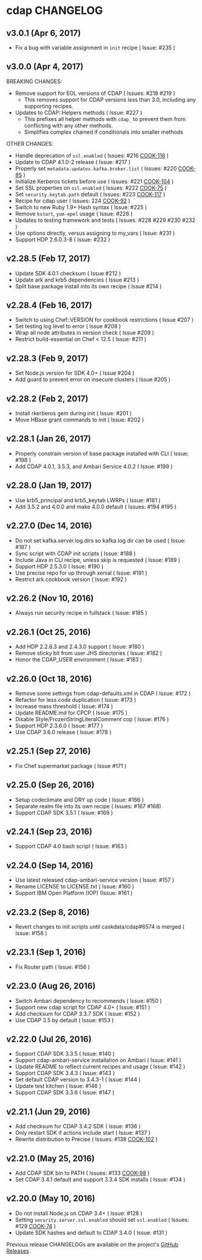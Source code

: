 cdap CHANGELOG
==============

v3.0.1 (Apr 6, 2017)
--------------------

- Fix a bug with variable assignment in `init` recipe ( Issue: #235 )

v3.0.0 (Apr 4, 2017)
--------------------

BREAKING CHANGES:

- Remove support for EOL versions of CDAP ( Issues: #218 #219 )
  - This removes support for CDAP versions less than 3.0, including any supporting recipes.
- Updates to CDAP::Helpers methods ( Issue: #227 )
  - This prefixes all helper methods with `cdap_` to prevent them from conflicting with any other methods.
  - Simplifies complex chained if conditionals into smaller methods

OTHER CHANGES:

- Handle deprecation of `ssl.enabled` ( Issues: #216 [COOK-116](https://issues.cask.co/browse/COOK-116) )
- Update to CDAP 4.1.0-2 release ( Issue: #217 )
- Properly set `metadata.updates.kafka.broker.list` ( Issues: #220 [COOK-85](https://issues.cask.co/browse/COOK-85) )
- Initialize Kerberos tickets before use ( Issues: #221 [COOK-104](https://issues.cask.co/browse/COOK-104) )
- Set SSL properties on `ssl.enabled` ( Issues: #222 [COOK-75](https://issues.cask.co/browse/COOK-75) )
- Set `security.keytab.path` default ( Issues: #223 [COOK-117](https://issues.cask.co/browse/COOK-117) )
- Recipe for cdap user ( Issues: 224 [COOK-92](https://issues.cask.co/browse/COOK-92) )
- Switch to new Ruby 1.9+ Hash syntax ( Issue: #225 )
- Remove `kstart`, `yum-epel` usage ( Issue: #226 )
- Updates to testing framework and tests ( Issues: #228 #229 #230 #232 )
- Use options directly, versus assigning to my_vars ( Issue: #231 )
- Support HDP 2.6.0.3-8 ( Issue: #232 )

v2.28.5 (Feb 17, 2017)
----------------------

- Update SDK 4.0.1 checksum ( Issue #212 )
- Update ark and krb5 dependencies ( Issue #213 )
- Split base package install into its own recipe ( Issue #214 )

v2.28.4 (Feb 16, 2017)
----------------------

- Switch to using Chef::VERSION for cookbook restrictions ( Issue #207 )
- Set testing log level to error ( Issue #208 )
- Wrap all node attributes in version check ( Issue #209 )
- Restrict build-essential on Chef < 12.5 ( Issue: #211 )

v2.28.3 (Feb 9, 2017)
---------------------

- Set Node.js version for SDK 4.0+ ( Issue #204 )
- Add guard to prevent error on insecure clusters ( Issue #205 )

v2.28.2 (Feb 2, 2017)
---------------------

- Install rkerberos gem during init ( Issue: #201 )
- Move HBase grant commands to init ( Issue: #202 )

v2.28.1 (Jan 26, 2017)
----------------------

- Properly constrain version of base package installed with CLI ( Issue: #198 )
- Add CDAP 4.0.1, 3.5.3, and Ambari Service 4.0.2 ( Issue: #199 )

v2.28.0 (Jan 19, 2017)
----------------------

- Use krb5_principal and krb5_keytab LWRPs ( Issue: #181 )
- Add 3.5.2 and 4.0.0 and make 4.0.0 default ( Issues: #194 #195 )

v2.27.0 (Dec 14, 2016)
----------------------

- Do not set kafka.server.log.dirs so kafka.log.dir can be used ( Issue: #187 )
- Sync script with CDAP init scripts ( Issue: #188 )
- Include Java in CLI recipe, unless skip is requested ( Issue: #189 )
- Support HDP 2.5.3.0 ( Issue: #190 )
- Use precise repo for up through xenial ( Issue: #191 )
- Restrict ark cookbook version ( Issue: #192 )

v2.26.2 (Nov 10, 2016)
----------------------

- Always run security recipe in fullstack ( Issue: #185 )

v2.26.1 (Oct 25, 2016)
----------------------

- Add HDP 2.2.6.3 and 2.4.3.0 support ( Issue: #180 )
- Remove sticky bit from user JHS directories ( Issue: #182 )
- Honor the CDAP_USER environment ( Issue: #183 )

v2.26.0 (Oct 18, 2016)
----------------------

- Remove some settings from cdap-defaults.xml in CDAP ( Issue: #172 )
- Refactor for less code duplication ( Issue: #173 )
- Increase mass threshold ( Issue: #174 )
- Update README.md for CPCP ( Issue: #175 )
- Disable Style/FrozenStringLiteralComment cop ( Issue: #176 )
- Support HDP 2.3.6.0 ( Issue: #177 )
- Use CDAP 3.6.0 release ( Issue: #178 )

v2.25.1 (Sep 27, 2016)
----------------------

- Fix Chef supermarket package ( Issue #171 )

v2.25.0 (Sep 26, 2016)
----------------------

- Setup codeclimate and DRY up code ( Issue: #166 )
- Separate realm file into its own recipe ( Issues: #167 #168)
- Support CDAP SDK 3.5.1 ( Issue: #169 )

v2.24.1 (Sep 23, 2016)
----------------------

- Support CDAP 4.0 bash script ( Issue: #163 )

v2.24.0 (Sep 14, 2016)
----------------------

- Use latest released cdap-ambari-service version ( Issue: #157 )
- Rename LICENSE to LICENSE.txt ( Issue: #160 )
- Support IBM Open Platform (IOP) (Issue: #161 )

v2.23.2 (Sep 8, 2016)
---------------------

- Revert changes to init scripts until caskdata/cdap#6574 is merged ( Issue: #158 )

v2.23.1 (Sep 1, 2016)
---------------------

- Fix Router path ( Issue: #156 )

v2.23.0 (Aug 26, 2016)
----------------------

- Switch Ambari dependency to recommends ( Issue: #150 )
- Support new cdap script for CDAP 4.0+ ( Issue: #151 )
- Add checksum for CDAP 3.3.7 SDK ( Issue: #152 )
- Use CDAP 3.5 by default ( Issue: #153 )

v2.22.0 (Jul 26, 2016)
----------------------

- Support CDAP SDK 3.3.5 ( Issue: #140 )
- Support cdap-ambari-service installation on Ambari ( Issue: #141 )
- Update README to reflect current recipes and usage ( Issue: #142 )
- Support CDAP SDK 3.4.3 ( Issue: #143 )
- Set default CDAP version to 3.4.3-1 ( Issue: #144 )
- Update test kitchen ( Issue: #146 )
- Support CDAP SDK 3.3.6 ( Issue: #147 )

v2.21.1 (Jun 29, 2016)
----------------------

- Add checksum for CDAP 3.4.2 SDK ( Issue: #136 )
- Only restart SDK if actions include start ( Issue: #137 )
- Rewrite distribution to Precise ( Issues: #138 [COOK-102](https://issues.cask.co/browse/COOK-102) )

v2.21.0 (May 25, 2016)
----------------------

- Add CDAP SDK bin to PATH ( Issues: #133 [COOK-98](https://issues.cask.co/browse/COOK-98) )
- Set CDAP 3.4.1 default and support 3.3.4 SDK installs ( Issue: #134 )

v2.20.0 (May 10, 2016)
----------------------

- Do not install Node.js on CDAP 3.4+ ( Issue: #128 )
- Setting `security.server.ssl.enabled` should set `ssl.enabled` ( Issues: #129 [COOK-74](https://issues.cask.co/browse/COOK-74) )
- Update SDK hashes and default to CDAP 3.4.0 ( Issue: #131 )

Previous release CHANGELOGs are available on the project's [GitHub Releases](https://github.com/caskdata/cdap_cookbook/releases).
